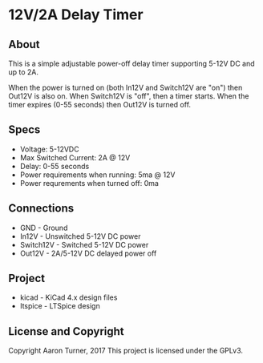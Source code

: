 # 12V/2A Delay Timer

## About

This is a simple adjustable power-off delay timer supporting 5-12V DC and
up to 2A.

When the power is turned on (both In12V and Switch12V are "on") then
Out12V is also on.  When Switch12V is "off", then a timer starts. When 
the timer expires (0-55 seconds) then Out12V is turned off.

## Specs
 * Voltage: 5-12VDC
 * Max Switched Current: 2A @ 12V
 * Delay: 0-55 seconds 
 * Power requirements when running: 5ma @ 12V
 * Power requrements when turned off: 0ma

## Connections

 * GND - Ground
 * In12V - Unswitched 5-12V DC power
 * Switch12V - Switched 5-12V DC power
 * Out12V - 2A/5-12V DC delayed power off

## Project

 * kicad - KiCad 4.x design files
 * ltspice - LTSpice design 

## License and Copyright

Copyright Aaron Turner, 2017
This project is licensed under the GPLv3.
